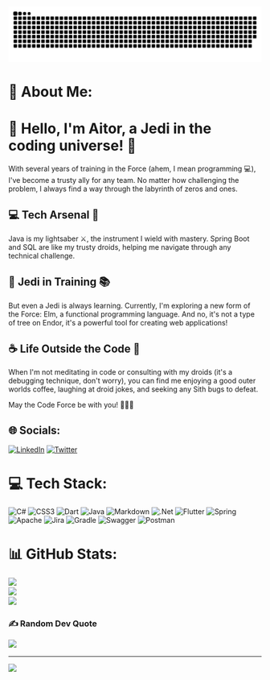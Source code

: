 <picture>
  <source media="(prefers-color-scheme: dark)" srcset="https://raw.githubusercontent.com/platane/platane/output/github-contribution-grid-snake-dark.svg">
  <source media="(prefers-color-scheme: light)" srcset="https://raw.githubusercontent.com/platane/platane/output/github-contribution-grid-snake.svg">
  <img alt="github contribution grid snake animation" src="https://raw.githubusercontent.com/platane/platane/output/github-contribution-grid-snake.svg">
</picture>


# 💫 About Me:
# 🚀 Hello, I'm Aitor, a Jedi in the coding universe! 🌌

With several years of training in the Force (ahem, I mean programming 💻), I've become a trusty ally for any team. No matter how challenging the problem, I always find a way through the labyrinth of zeros and ones.

## 💻 Tech Arsenal 🤖

Java is my lightsaber ⚔️, the instrument I wield with mastery. Spring Boot and SQL are like my trusty droids, helping me navigate through any technical challenge.

## 🌱 Jedi in Training 📚

But even a Jedi is always learning. Currently, I'm exploring a new form of the Force: Elm, a functional programming language. And no, it's not a type of tree on Endor, it's a powerful tool for creating web applications!

## ☕ Life Outside the Code 🌠

When I'm not meditating in code or consulting with my droids (it's a debugging technique, don't worry), you can find me enjoying a good outer worlds coffee, laughing at droid jokes, and seeking any Sith bugs to defeat.

May the Code Force be with you! 🚀👨‍💻 

## 🌐 Socials:
[![LinkedIn](https://img.shields.io/badge/LinkedIn-%230077B5.svg?logo=linkedin&logoColor=white)](https://linkedin.com/in/aitorsotojimenez) [![Twitter](https://img.shields.io/badge/Twitter-%231DA1F2.svg?logo=Twitter&logoColor=white)](https://twitter.com/aitorsotojimnez) 

# 💻 Tech Stack:
![C#](https://img.shields.io/badge/c%23-%23239120.svg?style=for-the-badge&logo=c-sharp&logoColor=white) ![CSS3](https://img.shields.io/badge/css3-%231572B6.svg?style=for-the-badge&logo=css3&logoColor=white) ![Dart](https://img.shields.io/badge/dart-%230175C2.svg?style=for-the-badge&logo=dart&logoColor=white) ![Java](https://img.shields.io/badge/java-%23ED8B00.svg?style=for-the-badge&logo=java&logoColor=white) ![Markdown](https://img.shields.io/badge/markdown-%23000000.svg?style=for-the-badge&logo=markdown&logoColor=white) ![.Net](https://img.shields.io/badge/.NET-5C2D91?style=for-the-badge&logo=.net&logoColor=white) ![Flutter](https://img.shields.io/badge/Flutter-%2302569B.svg?style=for-the-badge&logo=Flutter&logoColor=white) ![Spring](https://img.shields.io/badge/spring-%236DB33F.svg?style=for-the-badge&logo=spring&logoColor=white) ![Apache](https://img.shields.io/badge/apache-%23D42029.svg?style=for-the-badge&logo=apache&logoColor=white) ![Jira](https://img.shields.io/badge/jira-%230A0FFF.svg?style=for-the-badge&logo=jira&logoColor=white) ![Gradle](https://img.shields.io/badge/Gradle-02303A.svg?style=for-the-badge&logo=Gradle&logoColor=white) ![Swagger](https://img.shields.io/badge/-Swagger-%23Clojure?style=for-the-badge&logo=swagger&logoColor=white) ![Postman](https://img.shields.io/badge/Postman-FF6C37?style=for-the-badge&logo=postman&logoColor=white)
# 📊 GitHub Stats:
![](https://github-readme-stats.vercel.app/api?username=AitorSoto&theme=vue-dark&hide_border=false&include_all_commits=true&count_private=true)<br/>
![](https://github-readme-streak-stats.herokuapp.com/?user=AitorSoto&theme=vue-dark&hide_border=false)<br/>
![](https://github-readme-stats.vercel.app/api/top-langs/?username=AitorSoto&theme=vue-dark&hide_border=false&include_all_commits=true&count_private=true&layout=compact)

### ✍️ Random Dev Quote
![](https://quotes-github-readme.vercel.app/api?type=horizontal&theme=dark)

---
[![](https://visitcount.itsvg.in/api?id=AitorSoto&icon=0&color=0)](https://visitcount.itsvg.in)

<!-- Proudly created with GPRM ( https://gprm.itsvg.in ) -->
